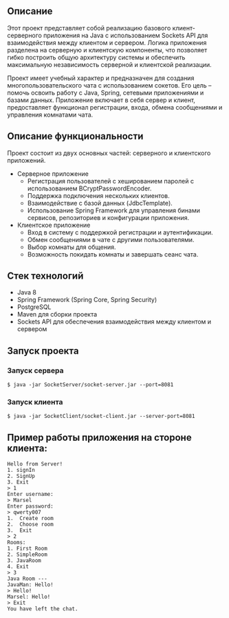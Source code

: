 ## Описание
Этот проект представляет собой реализацию базового клиент-серверного приложения на Java с использованием Sockets API для взаимодействия между клиентом и сервером. Логика приложения разделена на серверную и клиентскую компоненты, что позволяет гибко построить общую архитектуру системы и обеспечить максимальную независимость серверной и клиентской реализации.

Проект имеет учебный характер и предназначен для создания многопользовательского чата с использованием сокетов. Его цель – помочь освоить работу с Java, Spring, сетевыми приложениями и базами данных. Приложение включает в себя сервер и клиент, предоставляет функционал регистрации, входа, обмена сообщениями и управления комнатами чата.
## Описание функциональности
Проект состоит из двух основных частей: серверного и клиентского приложений.
- Серверное приложение
  - Регистрация пользователей с хешированием паролей с использованием BCryptPasswordEncoder.
  - Поддержка подключения нескольких клиентов.
  - Взаимодействие с базой данных (JdbcTemplate).
  - Использование Spring Framework для управления бинами сервисов, репозиториев и конфигурации приложения.
- Клиентское приложение
  - Вход в систему с поддержкой регистрации и аутентификации.
  - Обмен сообщениями в чате с другими пользователями.
  - Выбор комнаты для общения.
  - Возможность покидать комнаты и завершать сеанс чата.
## Стек технологий
- Java 8
- Spring Framework (Spring Core, Spring Security)
- PostgreSQL
- Maven для сборки проекта
- Sockets API для обеспечения взаимодействия между клиентом и сервером
## Запуск проекта
### Запуск сервера
```
$ java -jar SocketServer/socket-server.jar --port=8081
```

### Запуск клиента
```
$ java -jar SocketClient/socket-client.jar --server-port=8081
```

## Пример работы приложения на стороне клиента:
```
Hello from Server!
1. signIn
2. SignUp
3. Exit
> 1
Enter username:
> Marsel
Enter password:
> qwerty007
1.	Create room
2.	Choose room
3.	Exit
> 2
Rooms:
1. First Room
2. SimpleRoom
3. JavaRoom
4. Exit
> 3
Java Room ---
JavaMan: Hello!
> Hello!
Marsel: Hello!
> Exit
You have left the chat.
```